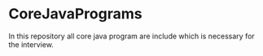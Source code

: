 # CoreJavaPrograms
In this repository all core java program are include which is necessary for the interview.
